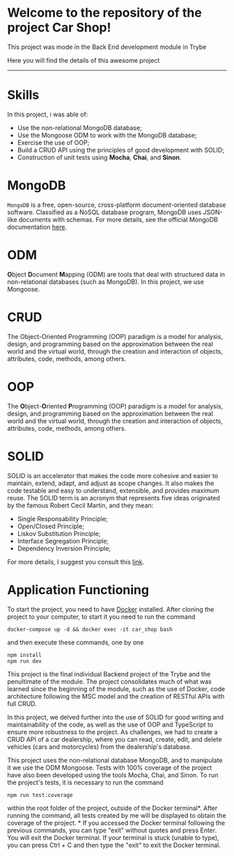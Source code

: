# Welcome to the repository of the project <b>Car Shop</b>!

This project was mode in the Back End development module in Trybe

Here you will find the details of this awesome project

---

# Skills

In this project, i was able of:

- Use the non-relational MongoDB database;
- Use the Mongoose ODM to work with the MongoDB database;
- Exercise the use of OOP;
- Build a CRUD API using the principles of good development with SOLID;
- Construction of unit tests using **Mocha**, **Chai**, and **Sinon**.
   


# MongoDB

```MongoDB``` is a free, open-source, cross-platform document-oriented database software. Classified as a NoSQL database program, MongoDB uses JSON-like documents with schemas.
For more details, see the official MongoDB documentation [here](https://www.mongodb.com/).

# ODM
**O**bject **D**ocument **M**apping (ODM) are tools that deal with structured data in non-relational databases (such as MongoDB). In this project, we use Mongoose.

# CRUD
The Object-Oriented Programming (OOP) paradigm is a model for analysis, design, and programming based on the approximation between the real world and the virtual world, through the creation and interaction of objects, attributes, code, methods, among others.

# OOP
The **O**bject-**O**riented **P**rogramming (OOP) paradigm is a model for analysis, design, and programming based on the approximation between the real world and the virtual world, through the creation and interaction of objects, attributes, code, methods, among others.

# SOLID
SOLID is an accelerator that makes the code more cohesive and easier to maintain, extend, adapt, and adjust as scope changes. It also makes the code testable and easy to understand, extensible, and provides maximum reuse. The SOLID term is an acronym that represents five ideas originated by the famous Robert Cecil Martin, and they mean:
- Single Responsability Principle;
- Open/Closed Principle;
- Liskov Substitution Principle;
- Interface Segregation Principle;
- Dependency Inversion Principle;

For more details, I suggest you consult this <a href="https://en.wikipedia.org/wiki/SOLID" target="_blank">link</a>.

# Application Functioning
To start the project, you need to have [Docker](https://docs.docker.com/engine/install/ubuntu/) installed.
After cloning the project to your computer, to start it you need to run the command
```
docker-compose up -d && docker exec -it car_shop bash
```
and then execute these commands, one by one
```
npm install
npm run dev
```
This project is the final individual Backend project of the Trybe and the penultimate of the module. The project consolidates much of what was learned since the beginning of the module, such as the use of Docker, code architecture following the MSC model and the creation of RESTful APIs with full CRUD.

In this project, we delved further into the use of SOLID for good writing and maintainability of the code, as well as the use of OOP and TypeScript to ensure more robustness to the project. As challenges, we had to create a CRUD API  of a car dealership, where you can read, create, edit, and delete vehicles (cars and motorcycles) from the dealership's database.

This project uses the non-relational database MongoDB, and to manipulate it we use the ODM Mongoose.
Tests with 100% coverage of the project have also been developed using the tools Mocha, Chai, and Sinon. To run the project's tests, it is necessary to run the command
```
npm run test:coverage
```
within the root folder of the project, outside of the Docker terminal*. After running the command, all tests created by me will be displayed to obtain the coverage of the project.
\*  If you accessed the Docker terminal following the previous commands, you can type "exit" without quotes and press Enter. You will exit the Docker terminal. If your terminal is stuck (unable to type), you can press Ctrl + C and then type the "exit" to exit the Docker terminal.


